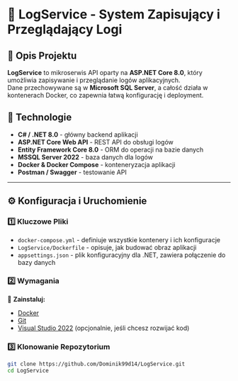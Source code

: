 # 📝 LogService - System Zapisujący i Przeglądający Logi

## 📌 Opis Projektu
**LogService** to mikroserwis API oparty na **ASP.NET Core 8.0**, który umożliwia zapisywanie i przeglądanie logów aplikacyjnych.  
Dane przechowywane są w **Microsoft SQL Server**, a całość działa w kontenerach Docker, co zapewnia łatwą konfigurację i deployment.

## 🚀 Technologie
- **C# / .NET 8.0** - główny backend aplikacji
- **ASP.NET Core Web API** - REST API do obsługi logów
- **Entity Framework Core 8.0** - ORM do operacji na bazie danych
- **MSSQL Server 2022** - baza danych dla logów
- **Docker & Docker Compose** - konteneryzacja aplikacji
- **Postman / Swagger** - testowanie API

---

## ⚙️ **Konfiguracja i Uruchomienie**

### 1️⃣ **Kluczowe Pliki**
- `docker-compose.yml` - definiuje wszystkie kontenery i ich konfiguracje
- `LogService/Dockerfile` - opisuje, jak budować obraz aplikacji
- `appsettings.json` - plik konfiguracyjny dla .NET, zawiera połączenie do bazy danych

### 2️⃣ **Wymagania**
🔹 **Zainstaluj:**
- [Docker](https://www.docker.com/get-started)
- [Git](https://git-scm.com/)
- [Visual Studio 2022](https://visualstudio.microsoft.com/) (opcjonalnie, jeśli chcesz rozwijać kod)

### 3️⃣ **Klonowanie Repozytorium**
```bash
git clone https://github.com/Dominik99d14/LogService.git
cd LogService

